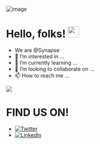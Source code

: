 ![image](https://drive.google.com/uc?export=view&id=1DH06YvVUp02MwwRO1T8AiZ-Z0WDXm8tu)
# Hello, folks! <img src="https://raw.githubusercontent.com/MartinHeinz/MartinHeinz/master/wave.gif" width="30px">
- We are @Synapse
- 👀 I’m interested in ...
- 🌱 I’m currently learning ...
- 💞️ I’m looking to collaborate on ...
- 📫 How to reach me ...

<img align="center" src="https://github-readme-stats.vercel.app/api?username=Synapse-DJSCE&theme=algolia" />

<!-- Actual text -->
# FIND US ON!
 - [![Twitter][1.2]][1]
 - [![LinkedIn][2.2]][2]

<!-- Icons -->

[1.2]: https://img.shields.io/badge/Instagram-E4405F?style=for-the-badge&logo=instagram&logoColor=white (twitter icon without padding)
[2.2]: https://img.shields.io/badge/LinkedIn-0077B5?style=for-the-badge&logo=linkedin&logoColor=white (LinkedIn icon without padding)

<!-- Links to your social media accounts -->

[1]: https://www.instagram.com/synapse.djsce/
[2]: https://www.linkedin.com//

<!---
Synapse-DJSCE/Synapse-DJSCE is a ✨ special ✨ repository because its `README.md` (this file) appears on your GitHub profile.
You can click the Preview link to take a look at your changes.
--->

